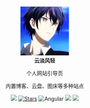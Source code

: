 <p align="center">
  <a href="https://mehoon.com">
    <img src="assets/avatar.jpg" width="130" />
  </a>
  <br />
  <b>云淡风轻</b>
  <p align="center">个人网站引导页</p>
  <p align="center">内置博客、云盘、图床等多种站点</p>
  <p align="center">
    <img src="https://img.shields.io/github/v/release/haohaizhi/haohaizhi.github.io" />
    <a href="https://github.com/haohaizhi/haohaizhi.github.io/stargazers"><img src="https://img.shields.io/github/stars//haohaizhi/haohaizhi.github.io" alt="Stars"/></a>
    <img alt="Angular" src="https://img.shields.io/static/v1.svg?label=&message=Angular11&style=flat-square&color=C82B38">
    <img src="https://img.shields.io/github/license//haohaizhi/haohaizhi.github.io" />
    <a href="https://hits.dwyl.com//haohaizhi/haohaizhi.github.io">
      <img src="https://hits.dwyl.com//haohaizhi/haohaizhi.github.io.svg" />
    </a>
  </p>
</p>

<br />
<br />
